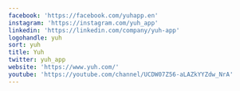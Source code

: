 ```yaml
---
facebook: 'https://facebook.com/yuhapp.en'
instagram: 'https://instagram.com/yuh_app'
linkedin: 'https://linkedin.com/company/yuh-app'
logohandle: yuh
sort: yuh
title: Yuh
twitter: yuh_app
website: 'https://www.yuh.com/'
youtube: 'https://youtube.com/channel/UCDW07Z56-aLAZkYYZdw_NrA'
---
```

